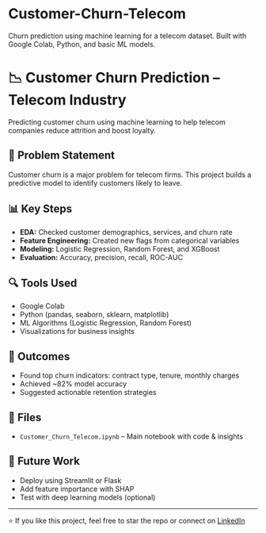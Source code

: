 # Customer-Churn-Telecom
Churn prediction using machine learning for a telecom dataset. Built with Google Colab, Python, and basic ML models.
# 📉 Customer Churn Prediction – Telecom Industry

Predicting customer churn using machine learning to help telecom companies reduce attrition and boost loyalty.

## 🧠 Problem Statement
Customer churn is a major problem for telecom firms. This project builds a predictive model to identify customers likely to leave.

## 📊 Key Steps

- **EDA:** Checked customer demographics, services, and churn rate
- **Feature Engineering:** Created new flags from categorical variables
- **Modeling:** Logistic Regression, Random Forest, and XGBoost
- **Evaluation:** Accuracy, precision, recall, ROC-AUC

## 🔍 Tools Used
- Google Colab
- Python (pandas, seaborn, sklearn, matplotlib)
- ML Algorithms (Logistic Regression, Random Forest)
- Visualizations for business insights

## 🧾 Outcomes
- Found top churn indicators: contract type, tenure, monthly charges
- Achieved ~82% model accuracy
- Suggested actionable retention strategies

## 📁 Files
- `Customer_Churn_Telecom.ipynb` – Main notebook with code & insights

## 🚀 Future Work
- Deploy using Streamlit or Flask
- Add feature importance with SHAP
- Test with deep learning models (optional)

---

⭐ If you like this project, feel free to star the repo or connect on [LinkedIn](https://www.linkedin.com/in/swarnamayee-kar-7827a5282)
